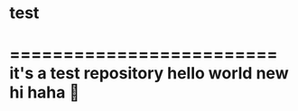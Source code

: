 # test
=========================
it's a test repository
hello world
new hi
haha :pizza:
========================
